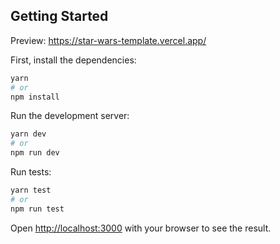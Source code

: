 ## Getting Started

Preview: https://star-wars-template.vercel.app/

First, install the dependencies:

```bash
yarn
# or
npm install
```

Run the development server:

```bash
yarn dev
# or
npm run dev
```

Run tests:

```bash
yarn test
# or
npm run test
```

Open [http://localhost:3000](http://localhost:3000) with your browser to see the result.
